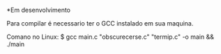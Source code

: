 *Em desenvolvimento

Para compilar é necessario ter o GCC instalado em sua maquina.

Comano no Linux:
$ gcc main.c "obscurecerse.c" "termip.c" -o main && ./main
